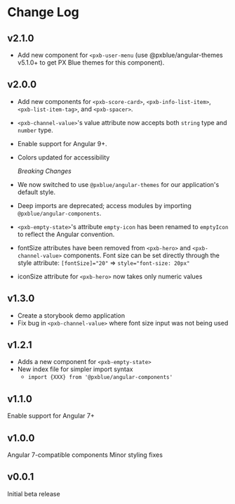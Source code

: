 # Change Log

## v2.1.0
-   Add new component for `<pxb-user-menu` (use @pxblue/angular-themes v5.1.0+ to get PX Blue themes for this component).


## v2.0.0

-   Add new components for `<pxb-score-card>`, `<pxb-info-list-item>`, `<pxb-list-item-tag>`, and `<pxb-spacer>`.
-   `<pxb-channel-value>`'s value attribute now accepts both `string` type and `number` type.
-   Enable support for Angular 9+.
-   Colors updated for accessibility

    _Breaking Changes_
-   We now switched to use `@pxblue/angular-themes` for our application's default style.
-   Deep imports are deprecated; access modules by importing `@pxblue/angular-components`.
-   `<pxb-empty-state>`'s attribute `empty-icon` has been renamed to `emptyIcon` to reflect the Angular convention. 
-   fontSize attributes have been removed from `<pxb-hero>` and `<pxb-channel-value>`
components. Font size can be set directly through the style attribute: `[fontSize]="20"` => `style="font-size: 20px"`
-   iconSize attribute for `<pxb-hero>` now takes only numeric values

## v1.3.0

-   Create a storybook demo application
-   Fix bug in `<pxb-channel-value>` where font size input was not being used

## v1.2.1

-   Adds a new component for `<pxb-empty-state>`
-   New index file for simpler import syntax
    -   `import {XXX} from '@pxblue/angular-components'`

## v1.1.0

Enable support for Angular 7+

## v1.0.0

Angular 7-compatible components
Minor styling fixes

## v0.0.1

Initial beta release
